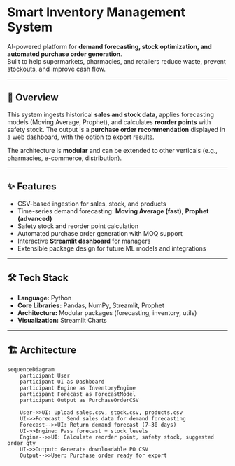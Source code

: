 # Smart Inventory Management System  

AI-powered platform for **demand forecasting, stock optimization, and automated purchase order generation**.  
Built to help supermarkets, pharmacies, and retailers reduce waste, prevent stockouts, and improve cash flow.  

---

## 📌 Overview  
This system ingests historical **sales and stock data**, applies forecasting models (Moving Average, Prophet), and calculates **reorder points** with safety stock. The output is a **purchase order recommendation** displayed in a web dashboard, with the option to export results.  

The architecture is **modular** and can be extended to other verticals (e.g., pharmacies, e-commerce, distribution).  

---

## ✨ Features  
- CSV-based ingestion for sales, stock, and products  
- Time-series demand forecasting: **Moving Average (fast)**, **Prophet (advanced)**  
- Safety stock and reorder point calculation  
- Automated purchase order generation with MOQ support  
- Interactive **Streamlit dashboard** for managers  
- Extensible package design for future ML models and integrations  

---

## 🛠 Tech Stack  
- **Language:** Python  
- **Core Libraries:** Pandas, NumPy, Streamlit, Prophet  
- **Architecture:** Modular packages (forecasting, inventory, utils)  
- **Visualization:** Streamlit Charts  

---

## 🏗 Architecture  

```mermaid
sequenceDiagram
    participant User
    participant UI as Dashboard
    participant Engine as InventoryEngine
    participant Forecast as ForecastModel
    participant Output as PurchaseOrderCSV

    User->>UI: Upload sales.csv, stock.csv, products.csv
    UI->>Forecast: Send sales data for demand forecasting
    Forecast-->>UI: Return demand forecast (7–30 days)
    UI->>Engine: Pass forecast + stock levels
    Engine-->>UI: Calculate reorder point, safety stock, suggested order qty
    UI->>Output: Generate downloadable PO CSV
    Output-->>User: Purchase order ready for export